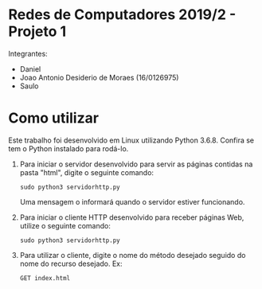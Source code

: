 # Redes de Computadores 2019/2 - Projeto 1
 Integrantes:
 - Daniel
 - Joao Antonio Desiderio de Moraes (16/0126975)
 - Saulo 

# Como utilizar
Este trabalho foi desenvolvido em Linux utilizando Python 3.6.8. Confira se tem o Python instalado para rodá-lo.

1. Para iniciar o servidor desenvolvido para servir as páginas contidas na pasta "html", digite o seguinte comando: 
    ```
    sudo python3 servidorhttp.py
    ```
    Uma mensagem o informará quando o servidor estiver funcionando.

2. Para iniciar o cliente HTTP desenvolvido para receber páginas Web, utilize o seguinte comando:
    ```
    sudo python3 servidorhttp.py
    ```

3. Para utilizar o cliente, digite o nome do método desejado seguido do nome do recurso desejado. Ex: 
    ```
    GET index.html
    ```

